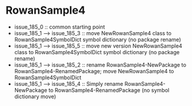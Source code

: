 # RowanSample4
- issue_185_0 :: common starting point
- issue_185_1 --> issue_185_3	:: move NewRowanSample4 class to RowanSample4SymbolDict symbol dictionary (no package rename)
- issue_185_1 --> issue_185_5	:: move new version NewRowanSample4 class to RowanSample4SymbolDict symbol dictionary (no package rename)
- issue_185_1 --> issue_185_2	:: rename RowanSample4-NewPackage to RowanSample4-RenamedPackage; move NewRowanSample4 to RowanSample4SymbolDict
- issue_185_1 --> issue_185_4	:: Simply rename RowanSample4-NewPackage to RowanSample4-RenamedPackage (no symbol dictionary move)
